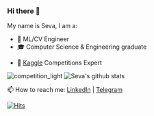 ### Hi there 👋

My name is Seva, I am a:

- 🔭 ML/CV Engineer
- 🎓 Computer Science & Engineering graduate
<!-- - 👨‍💻 Second-year Student at [@cscenter](https://github.com/cscenter), Data Science & Software Engineering -->
- 🏅 [Kaggle](https://www.kaggle.com/sevakon) Competitions Expert

![competition_light](https://road-to-kaggle-grandmaster.vercel.app/api/badges/sevakon/competition/light)
![Seva's github stats](https://github-readme-stats.vercel.app/api?username=sevakon&show_icons=true&hide_border=true)

<!-- 📫 How to reach me: [LinkedIn](https://www.linkedin.com/in/sevakon) | [Telegram](https://t.me/sevakon) -->
<!-- - ⚡ CV: [click](https://drive.google.com/file/d/1_hJHHMCfYR5pD2g368_fOHL0Yfa_utVV/view) -->

📫 How to reach me: [LinkedIn](https://www.linkedin.com/in/sevakon) | [Telegram](https://t.me/sevakon)

[![Hits](https://hits.seeyoufarm.com/api/count/incr/badge.svg?url=https%3A%2F%2Fgithub.com%2Fsevakon)](https://hits.seeyoufarm.com)
<!--
[Seva's github stats](https://github-readme-stats.vercel.app/api?username=sevakon&theme=default&show_icons=true&count_private=true)
**sevakon/sevakon** is a ✨ _special_ ✨ repository because its `README.md` (this file) appears on your GitHub profile.

Here are some ideas to get you started:

- 🔭 I’m currently working on ...
- 🌱 I’m currently learning ...
- 👯 I’m looking to collaborate on ...
- 🤔 I’m looking for help with ...
- 💬 Ask me about ...
- 📫 How to reach me: ...
- 😄 Pronouns: ...
- ⚡ Fun fact: ...
-->
